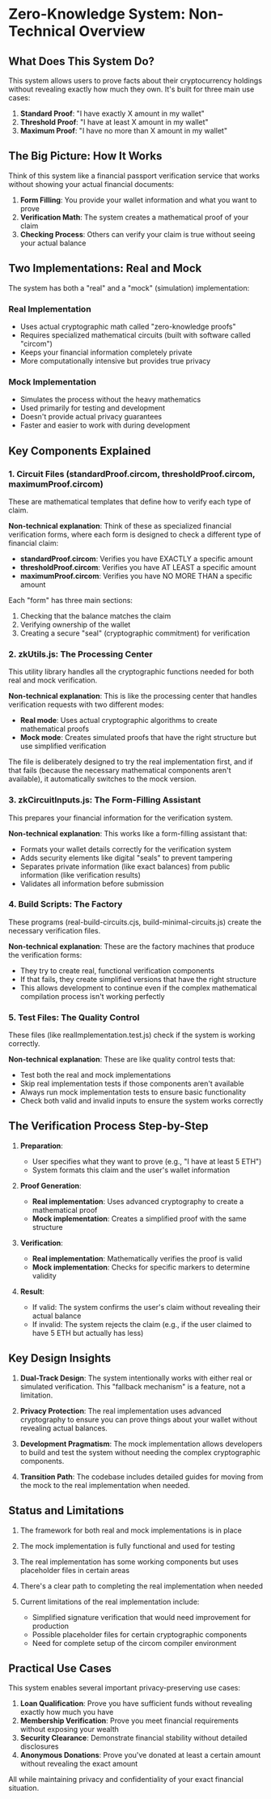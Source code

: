 # Zero-Knowledge System: Non-Technical Overview

## What Does This System Do?

This system allows users to prove facts about their cryptocurrency holdings without revealing exactly how much they own. It's built for three main use cases:

1. **Standard Proof**: "I have exactly X amount in my wallet"
2. **Threshold Proof**: "I have at least X amount in my wallet" 
3. **Maximum Proof**: "I have no more than X amount in my wallet"

## The Big Picture: How It Works

Think of this system like a financial passport verification service that works without showing your actual financial documents:

1. **Form Filling**: You provide your wallet information and what you want to prove
2. **Verification Math**: The system creates a mathematical proof of your claim
3. **Checking Process**: Others can verify your claim is true without seeing your actual balance

## Two Implementations: Real and Mock

The system has both a "real" and a "mock" (simulation) implementation:

### Real Implementation
- Uses actual cryptographic math called "zero-knowledge proofs"
- Requires specialized mathematical circuits (built with software called "circom")
- Keeps your financial information completely private
- More computationally intensive but provides true privacy

### Mock Implementation
- Simulates the process without the heavy mathematics
- Used primarily for testing and development
- Doesn't provide actual privacy guarantees
- Faster and easier to work with during development

## Key Components Explained

### 1. Circuit Files (standardProof.circom, thresholdProof.circom, maximumProof.circom)

These are mathematical templates that define how to verify each type of claim.

**Non-technical explanation**: Think of these as specialized financial verification forms, where each form is designed to check a different type of financial claim:

- **standardProof.circom**: Verifies you have EXACTLY a specific amount
- **thresholdProof.circom**: Verifies you have AT LEAST a specific amount
- **maximumProof.circom**: Verifies you have NO MORE THAN a specific amount

Each "form" has three main sections:
1. Checking that the balance matches the claim
2. Verifying ownership of the wallet
3. Creating a secure "seal" (cryptographic commitment) for verification

### 2. zkUtils.js: The Processing Center

This utility library handles all the cryptographic functions needed for both real and mock verification.

**Non-technical explanation**: This is like the processing center that handles verification requests with two different modes:

- **Real mode**: Uses actual cryptographic algorithms to create mathematical proofs
- **Mock mode**: Creates simulated proofs that have the right structure but use simplified verification

The file is deliberately designed to try the real implementation first, and if that fails (because the necessary mathematical components aren't available), it automatically switches to the mock version.

### 3. zkCircuitInputs.js: The Form-Filling Assistant

This prepares your financial information for the verification system.

**Non-technical explanation**: This works like a form-filling assistant that:
- Formats your wallet details correctly for the verification system
- Adds security elements like digital "seals" to prevent tampering
- Separates private information (like exact balances) from public information (like verification results)
- Validates all information before submission

### 4. Build Scripts: The Factory

These programs (real-build-circuits.cjs, build-minimal-circuits.js) create the necessary verification files.

**Non-technical explanation**: These are the factory machines that produce the verification forms:
- They try to create real, functional verification components
- If that fails, they create simplified versions that have the right structure
- This allows development to continue even if the complex mathematical compilation process isn't working perfectly

### 5. Test Files: The Quality Control

These files (like realImplementation.test.js) check if the system is working correctly.

**Non-technical explanation**: These are like quality control tests that:
- Test both the real and mock implementations
- Skip real implementation tests if those components aren't available
- Always run mock implementation tests to ensure basic functionality
- Check both valid and invalid inputs to ensure the system works correctly

## The Verification Process Step-by-Step

1. **Preparation**:
   - User specifies what they want to prove (e.g., "I have at least 5 ETH")
   - System formats this claim and the user's wallet information

2. **Proof Generation**:
   - **Real implementation**: Uses advanced cryptography to create a mathematical proof
   - **Mock implementation**: Creates a simplified proof with the same structure

3. **Verification**:
   - **Real implementation**: Mathematically verifies the proof is valid
   - **Mock implementation**: Checks for specific markers to determine validity

4. **Result**:
   - If valid: The system confirms the user's claim without revealing their actual balance
   - If invalid: The system rejects the claim (e.g., if the user claimed to have 5 ETH but actually has less)

## Key Design Insights

1. **Dual-Track Design**: The system intentionally works with either real or simulated verification. This "fallback mechanism" is a feature, not a limitation.

2. **Privacy Protection**: The real implementation uses advanced cryptography to ensure you can prove things about your wallet without revealing actual balances.

3. **Development Pragmatism**: The mock implementation allows developers to build and test the system without needing the complex cryptographic components.

4. **Transition Path**: The codebase includes detailed guides for moving from the mock to the real implementation when needed.

## Status and Limitations

1. The framework for both real and mock implementations is in place

2. The mock implementation is fully functional and used for testing

3. The real implementation has some working components but uses placeholder files in certain areas

4. There's a clear path to completing the real implementation when needed

5. Current limitations of the real implementation include:
   - Simplified signature verification that would need improvement for production
   - Possible placeholder files for certain cryptographic components
   - Need for complete setup of the circom compiler environment

## Practical Use Cases

This system enables several important privacy-preserving use cases:

1. **Loan Qualification**: Prove you have sufficient funds without revealing exactly how much you have
2. **Membership Verification**: Prove you meet financial requirements without exposing your wealth
3. **Security Clearance**: Demonstrate financial stability without detailed disclosures
4. **Anonymous Donations**: Prove you've donated at least a certain amount without revealing the exact amount

All while maintaining privacy and confidentiality of your exact financial situation. 